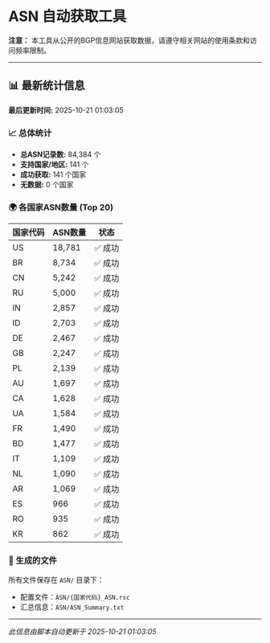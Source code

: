 # ASN 自动获取工具

**注意：** 本工具从公开的BGP信息网站获取数据，请遵守相关网站的使用条款和访问频率限制。

---

## 📊 最新统计信息

**最后更新时间:** 2025-10-21 01:03:05

### 📈 总体统计
- **总ASN记录数:** 84,384 个
- **支持国家/地区:** 141 个
- **成功获取:** 141 个国家
- **无数据:** 0 个国家


### 🌍 各国家ASN数量 (Top 20)

| 国家代码 | ASN数量 | 状态 |
|---------|---------|------|
| US | 18,781 | ✅ 成功 |
| BR | 8,734 | ✅ 成功 |
| CN | 5,242 | ✅ 成功 |
| RU | 5,000 | ✅ 成功 |
| IN | 2,857 | ✅ 成功 |
| ID | 2,703 | ✅ 成功 |
| DE | 2,467 | ✅ 成功 |
| GB | 2,247 | ✅ 成功 |
| PL | 2,139 | ✅ 成功 |
| AU | 1,697 | ✅ 成功 |
| CA | 1,628 | ✅ 成功 |
| UA | 1,584 | ✅ 成功 |
| FR | 1,490 | ✅ 成功 |
| BD | 1,477 | ✅ 成功 |
| IT | 1,109 | ✅ 成功 |
| NL | 1,090 | ✅ 成功 |
| AR | 1,069 | ✅ 成功 |
| ES | 966 | ✅ 成功 |
| RO | 935 | ✅ 成功 |
| KR | 862 | ✅ 成功 |

### 📁 生成的文件

所有文件保存在 `ASN/` 目录下：
- 配置文件：`ASN/{国家代码}_ASN.rsc`
- 汇总信息：`ASN/ASN_Summary.txt`

---

*此信息由脚本自动更新于 2025-10-21 01:03:05*
